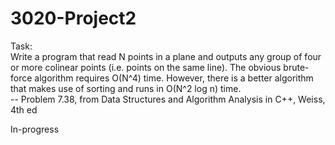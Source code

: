 # 3020-Project2

Task:  
Write a program that read N points in a plane and outputs any group of four or more colinear points (i.e. points on the same line). The obvious brute-force algorithm requires O(N^4) time. However, there is a better algorithm that makes use of sorting and runs in O(N^2 log n) time.  
-- Problem 7.38, from Data Structures and Algorithm Analysis in C++, Weiss, 4th ed

In-progress
